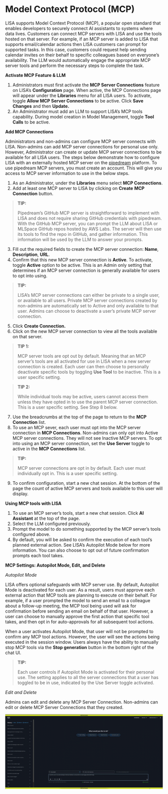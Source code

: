 # Model Context Protocol (MCP)

LISA supports Model Context Protocol (MCP), a popular open standard that enables developers to securely connect AI
assistants to systems where data lives. Customers can connect MCP servers with LISA and use the tools hosted on that
server. For example, if an MCP server is added to LISA that supports email/calendar actions then LISA customers can
prompt for supported tasks. In this case, customers could request help sending calendar invites on their behalf to
specific colleagues based on everyone’s availability. The LLM would automatically engage the appropriate MCP server
tools and perform the necessary steps to complete the task.

**Activate MCP Feature & LLM**

1. Administrators must first activate the **MCP Server Connections** feature on LISA’s **Configuration** page. When active, the MCP Connections page will appear under the **Libraries** menu for all LISA users. To activate, toggle **Allow MCP Server Connections** to be active. Click **Save Changes** and then **Update.**
2. An Administrator must add an LLM to support LISA’s MCP tools capability. During model creation in Model Management, toggle **Tool Calls** to be active.


**Add MCP Connections**

Administrators and non-admins can configure MCP server connects with LISA. Non-admins can add MCP server connections for personal use only. However, Administrator can create or update MCP server connections to be available for all LISA users. The steps below demonstrate how to configure LISA with an externally hosted MCP server on the [pipedream](https://mcp.pipedream.com/) platform. To use pipedream MCP servers, you must create an account. This will give you access to MCP server information to use in the below steps.

1. As an Administrator, under the **Libraries** menu select **MCP Connections**.
2. Add at least one MCP server to LISA by clicking on **Create** **MCP Connection** button.
> **TIP:**
>
> Pipedream’s GitHub MCP server is straightforward to implement with LISA and does not require sharing GitHub credentials with pipedream. With the GitHub MCP server, you can prompt the LLM about LISA or MLSpace GitHub repos hosted by AWS Labs. The server will then use its tools to find the repo in GitHub, and gather information. This information will be used by the LLM to answer your prompts.
3. Fill out the required fields to create the MCP server connection: **Name**, **Description**, **URL**.
4. Confirm that this new MCP server connection is **Active**. To activate, toggle **Active** option to be active. This is an Admin only setting that determines if an MCP server connection is generally available for users to opt into using.
> **TIP:**
>
> LISA’s MCP server connections can either be private to a single user, or available to all users. Private MCP server connections created by non-admins are automatically set to Active and only available to that user. Admins can choose to deactivate a user’s private MCP server connection.
5. Click **Create Connection.**
6. Click on the new MCP server connection to view all the tools available on that server.
> **TIP 1:**
>
> MCP server tools are opt out by default. Meaning that an MCP server’s tools are all activated for use in LISA when a new server connection is created. Each user can then choose to personally deactivate specific tools by toggling **Use Tool** to be inactive. This is a user specific setting.

> **TIP 2:**
>
> While individual tools may be active, users cannot access them unless they have opted in to use the parent MCP server connection. This is a user specific setting. See Step 8 below.
7. Use the breadcrumbs at the top of the page to return to the **MCP Connection** list.
8. To use an MCP sever, each user must opt into the MCP server connection in **MCP Connections**. Non-admins can only opt into Active MCP server connections. They will not see Inactive MCP servers. To opt into using an MCP server connection, set the **Use Server** toggle to active in the **MCP Connections** list.
> **TIP:**
>
> MCP server connections are opt in by default. Each user must individually opt in. This is a user specific setting.
9. To confirm configuration, start a new chat session. At the bottom of the page the count of active MCP servers and tools available to this user will display.


**Using MCP tools with LISA**

1. To use an MCP server’s tools, start a new chat session. Click **AI Assistant** at the top of the page.
2. Select the LLM configured previously.
3. Prompt the model to do something supported by the MCP server’s tools configured above.
4. By default, you will be asked to confirm the execution of each tool’s planned external action. See LISA’s Autopilot Mode below for more information. You can also choose to opt out of future confirmation prompts each tool takes.


**MCP Settings: Autopilot Mode, Edit, and Delete**

*Autopilot Mode*

LISA offers optional safeguards with MCP server use. By default, Autopilot Mode is deactivated for each user. As a result, users must approve each external action that MCP tools are planning to execute on their behalf. For example, if a user prompted the model to send an email to a colleague about a follow-up meeting, the MCP tool being used will ask for confirmation before sending an email on behalf of that user. However, a user can choose to manually approve the first action that specific tool takes, and then opt in for auto-approvals for all subsequent tool actions.

When a user activates Autopilot Mode, that user will not be prompted to confirm any MCP tool actions. However, the user will see the actions being executed in the session window. Users always have the ability to manually stop MCP tools via the **Stop generation** button in the bottom right of the chat UI.

> **TIP:**
>
> Each user controls if Autopilot Mode is activated for their personal use. The setting applies to all the server connections that a user has toggled to be in use, indicated by the Use Server toggle activated.

*Edit and Delete*

Admins can edit and delete any MCP Server Connection. Non-admins can edit or delete MCP Server Connections that they created.

![MCP Example](../assets/mcp_toolchain.gif)
